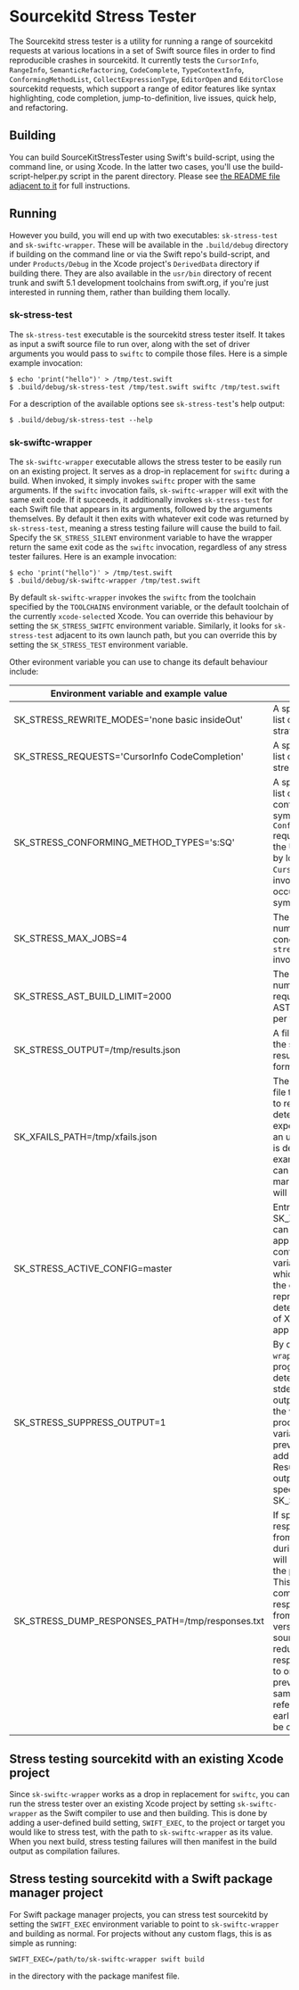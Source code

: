 # Sourcekitd Stress Tester

The Sourcekitd stress tester is a utility for running a range of sourcekitd requests at various locations in a set of Swift source files in order to find reproducible crashes in sourcekitd. It currently tests the `CursorInfo`, `RangeInfo`, `SemanticRefactoring`, `CodeComplete`, `TypeContextInfo`, `ConformingMethodList`, `CollectExpressionType`, `EditorOpen` and `EditorClose` sourcekitd requests, which support a range of editor features like syntax highlighting, code completion, jump-to-definition, live issues, quick help, and refactoring.


## Building

You can build SourceKitStressTester using Swift's build-script, using the command line, or using Xcode. In the latter two cases, you'll use the build-script-helper.py script in the parent directory. Please see [the README file adjacent to it](../README.md) for full instructions.

## Running

However you build, you will end up with two executables: `sk-stress-test` and `sk-swiftc-wrapper`. These will be available in the `.build/debug` directory if building on the command line or via the Swift repo's build-script, and under `Products/Debug` in the Xcode project's `DerivedData` directory if building there. They are also available in the `usr/bin` directory of recent trunk and swift 5.1 development toolchains from swift.org, if you're just interested in running them, rather than building them locally.

### sk-stress-test
The `sk-stress-test` executable is the sourcekitd stress tester itself. It takes as input a swift source file to run over, along with the set of driver arguments you would pass to `swiftc` to compile those files. Here is a simple example invocation:

```
$ echo 'print("hello")' > /tmp/test.swift
$ .build/debug/sk-stress-test /tmp/test.swift swiftc /tmp/test.swift
```

For a description of the available options see `sk-stress-test`'s help output:

```
$ .build/debug/sk-stress-test --help
```

### sk-swiftc-wrapper
The `sk-swiftc-wrapper` executable allows the stress tester to be easily run on an existing project. It serves as a drop-in replacement for `swiftc` during a build. When invoked, it simply invokes `swiftc` proper with the same arguments. If the `swiftc` invocation fails, `sk-swiftc-wrapper` will exit with the same exit code. If it succeeds, it additionally invokes `sk-stress-test` for each Swift file that appears in its arguments, followed by the arguments themselves. By default it then exits with whatever exit code was returned by `sk-stress-test`, meaning a stress testing failure will cause the build to fail. Specify the `SK_STRESS_SILENT` environment variable to have the wrapper return the same exit code as the `swiftc` invocation, regardless of any stress tester failures. Here is an example invocation:
```
$ echo 'print("hello")' > /tmp/test.swift
$ .build/debug/sk-swiftc-wrapper /tmp/test.swift
```

By default `sk-swiftc-wrapper` invokes the `swiftc` from the toolchain specified by the `TOOLCHAINS` environment variable, or the default toolchain of the currently `xcode-select`ed Xcode. You can override this behaviour by setting the `SK_STRESS_SWIFTC` environment variable. Similarly, it looks for `sk-stress-test` adjacent to its own launch path, but you can override this by setting the `SK_STRESS_TEST` environment variable.

Other evironment variable you can use to change its default behaviour include:

Environment variable and example value | Description
------------ | -------------
SK_STRESS_REWRITE_MODES='none basic insideOut' | A space-separated list of `--rewrite-mode` strategies to use.
SK_STRESS_REQUESTS='CursorInfo CodeCompletion' | A space-separated list of requests to stress test.
SK_STRESS_CONFORMING_METHOD_TYPES='s:SQ' | A space-separated list of the USRs of the conformed-to symbols to use in the `ConformingMethodList` request. You can get the USR of a symbol by looking at a `CursorInfo` response invoked on an occurrence of that symbol.
SK_STRESS_MAX_JOBS=4 | The maximum number of concurrent `sk-stress-test` invocations to make.
SK_STRESS_AST_BUILD_LIMIT=2000 | The maximum number of sourcekitd requests that trigger AST builds to allow per file.
SK_STRESS_OUTPUT=/tmp/results.json | A file path to dump the stress testing results to (JSON format).
SK_XFAILS_PATH=/tmp/xfails.json | The path to a JSON file that can be used to report particular detected failures as expected. Whenever an unexpected failure is detected, an example entry you can add to this file to mark it as expected will be produced.
SK_STRESS_ACTIVE_CONFIG=master | Entries in the SK_XFAILS_PATH file can include a list of applicable configurations. This variable indicates which configuration the current run represents, and will determine the subset of XFAIL entries that apply to this run.
SK_STRESS_SUPPRESS_OUTPUT=1 | By default `sk-swiftc-wrapper` outputs progress and detected failures on stderr, as additional output on top of what the wrapper swiftc produced. Set this variable true to prevent this additional output. Results will still be output to the path specified by SK_STRESS_OUPUT.
SK_STRESS_DUMP_RESPONSES_PATH=/tmp/responses.txt | If specified, all responses received from sourcekitd during stress testing will be written out to the provided path. This is useful for comparing the responses produced from different versions of sourcekitd. Note: to reduce file size, if a response is identical to one produced previously in the same run, a reference to the earlier response will be output instead.


## Stress testing sourcekitd with an existing Xcode project

Since `sk-swiftc-wrapper` works as a drop in replacement for `swiftc`, you can run the stress tester over an existing Xcode project by setting `sk-swiftc-wrapper` as the Swift compiler to use and then building. This is done by adding a user-defined build setting, `SWIFT_EXEC`, to the project or target you would like to stress test, with the path to `sk-swiftc-wrapper` as its value. When you next build, stress testing failures will then manifest in the build output as compilation failures.

## Stress testing sourcekitd with a Swift package manager project

For Swift package manager projects, you can stress test sourcekitd by setting the `SWIFT_EXEC` environment variable to point to `sk-swiftc-wrapper` and building as normal. For projects without any custom flags, this is as simple as running:
```
SWIFT_EXEC=/path/to/sk-swiftc-wrapper swift build
```
in the directory with the package manifest file.

